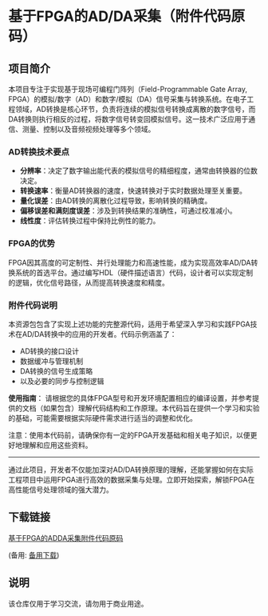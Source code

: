 # 基于FPGA的AD/DA采集（附件代码原码）

## 项目简介

本项目专注于实现基于现场可编程门阵列（Field-Programmable Gate Array, FPGA）的模拟/数字（AD）和数字/模拟（DA）信号采集与转换系统。在电子工程领域，AD转换是核心环节，负责将连续的模拟信号转换成离散的数字信号，而DA转换则执行相反的过程，将数字信号转变回模拟信号。这一技术广泛应用于通信、测量、控制以及音频视频处理等多个领域。

### AD转换技术要点

- **分辨率**：决定了数字输出能代表的模拟信号的精细程度，通常由转换器的位数决定。
- **转换速率**：衡量AD转换器的速度，快速转换对于实时数据处理至关重要。
- **量化误差**：由AD转换的离散化过程导致，影响转换的精确度。
- **偏移误差和满刻度误差**：涉及到转换结果的准确性，可通过校准减小。
- **线性度**：评估转换过程中保持比例性的能力。

### FPGA的优势

FPGA因其高度的可定制性、并行处理能力和高速性能，成为实现高效率AD/DA转换系统的首选平台。通过编写HDL（硬件描述语言）代码，设计者可以实现定制的逻辑，优化信号路径，从而提高转换速度和精度。

### 附件代码说明

本资源包包含了实现上述功能的完整源代码，适用于希望深入学习和实践FPGA技术在AD/DA转换中的应用的开发者。代码示例涵盖了：

- AD转换的接口设计
- 数据缓冲与管理机制
- DA转换的信号生成策略
- 以及必要的同步与控制逻辑

**使用指南**：
请根据您的具体FPGA型号和开发环境配置相应的编译设置，并参考提供的文档（如果包含）理解代码结构和工作原理。本代码旨在提供一个学习和实验的基础，可能需要根据实际硬件需求进行适当的调整和优化。

注意：使用本代码前，请确保你有一定的FPGA开发基础和相关电子知识，以便更好地理解和应用这些资料。

---

通过此项目，开发者不仅能加深对AD/DA转换原理的理解，还能掌握如何在实际工程项目中运用FPGA进行高效的数据采集与处理。立即开始探索，解锁FPGA在高性能信号处理领域的强大潜力。

## 下载链接
[基于FPGA的ADDA采集附件代码原码](https://pan.quark.cn/s/3dddbc6d295f) 

(备用: [备用下载](https://pan.baidu.com/s/1-xbul-vUeEZegpNNQfmlRA?pwd=1234))

## 说明

该仓库仅用于学习交流，请勿用于商业用途。
